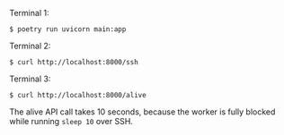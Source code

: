 Terminal 1:
```console
$ poetry run uvicorn main:app
```

Terminal 2:
```console
$ curl http://localhost:8000/ssh
```

Terminal 3:
```console
$ curl http://localhost:8000/alive
```

The alive API call takes 10 seconds, because the worker is fully blocked while running `sleep 10` over SSH.
